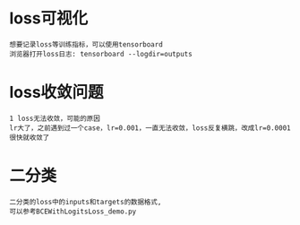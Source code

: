 # loss可视化
```commandline
想要记录loss等训练指标，可以使用tensorboard
浏览器打开loss日志: tensorboard --logdir=outputs
```
# loss收敛问题
```commandline
1 loss无法收敛，可能的原因
lr大了，之前遇到过一个case，lr=0.001，一直无法收敛，loss反复横跳，改成lr=0.0001很快就收敛了
```
# 二分类
```commandline
二分类的loss中的inputs和targets的数据格式,
可以参考BCEWithLogitsLoss_demo.py
```